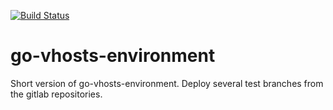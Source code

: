 [![Build Status](https://travis-ci.com/antuspenskiy/go-vhosts-environment.svg?branch=master)](https://travis-ci.com/antuspenskiy/go-vhosts-environment)

# go-vhosts-environment
Short version of go-vhosts-environment. Deploy several test branches from the gitlab repositories.
